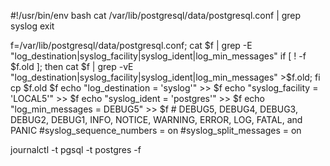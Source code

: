 #!/usr/bin/env bash
cat /var/lib/postgresql/data/postgresql.conf | grep syslog
exit

f=/var/lib/postgresql/data/postgresql.conf; cat $f | grep -E "log_destination|syslog_facility|syslog_ident|log_min_messages"
if [ ! -f $f.old ]; then cat $f | grep -vE "log_destination|syslog_facility|syslog_ident|log_min_messages" >$f.old; fi
cp $f.old $f
echo "log_destination = 'syslog'" >> $f
echo "syslog_facility = 'LOCAL5'" >> $f
echo "syslog_ident = 'postgres'" >> $f
echo "log_min_messages = DEBUG5" >> $f   #  DEBUG5, DEBUG4, DEBUG3, DEBUG2, DEBUG1, INFO, NOTICE, WARNING, ERROR, LOG, FATAL, and PANIC
#syslog_sequence_numbers = on
#syslog_split_messages = on

journalctl -t pgsql -t postgres -f
